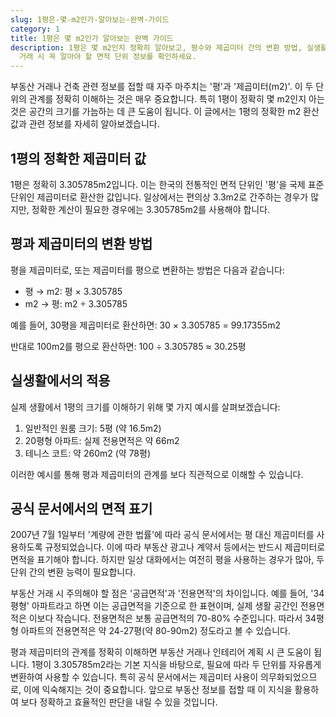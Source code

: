 ```yaml
---
slug: 1평은-몇-m2인가-알아보는-완벽-가이드
category: 1
title: 1평은 몇 m2인가 알아보는 완벽 가이드
description: 1평은 몇 m2인지 정확히 알아보고, 평수와 제곱미터 간의 변환 방법, 실생활 적용 사례를 통해 쉽게 이해해봅시다. 부동산
  거래 시 꼭 알아야 할 면적 단위 정보를 확인하세요.
---
```

부동산 거래나 건축 관련 정보를 접할 때 자주 마주치는 '평'과 '제곱미터(m2)'. 이 두 단위의 관계를 정확히 이해하는 것은 매우 중요합니다. 특히 1평이 정확히 몇 m2인지 아는 것은 공간의 크기를 가늠하는 데 큰 도움이 됩니다. 이 글에서는 1평의 정확한 m2 환산값과 관련 정보를 자세히 알아보겠습니다.

## 1평의 정확한 제곱미터 값

1평은 정확히 3.305785m2입니다. 이는 한국의 전통적인 면적 단위인 '평'을 국제 표준 단위인 제곱미터로 환산한 값입니다. 일상에서는 편의상 3.3m2로 간주하는 경우가 많지만, 정확한 계산이 필요한 경우에는 3.305785m2를 사용해야 합니다.

## 평과 제곱미터의 변환 방법

평을 제곱미터로, 또는 제곱미터를 평으로 변환하는 방법은 다음과 같습니다:

- 평 → m2: 평 × 3.305785
- m2 → 평: m2 ÷ 3.305785

예를 들어, 30평을 제곱미터로 환산하면:
30 × 3.305785 = 99.17355m2

반대로 100m2를 평으로 환산하면:
100 ÷ 3.305785 ≈ 30.25평

## 실생활에서의 적용

실제 생활에서 1평의 크기를 이해하기 위해 몇 가지 예시를 살펴보겠습니다:

1. 일반적인 원룸 크기: 5평 (약 16.5m2)
2. 20평형 아파트: 실제 전용면적은 약 66m2
3. 테니스 코트: 약 260m2 (약 78평)

이러한 예시를 통해 평과 제곱미터의 관계를 보다 직관적으로 이해할 수 있습니다.

## 공식 문서에서의 면적 표기

2007년 7월 1일부터 '계량에 관한 법률'에 따라 공식 문서에서는 평 대신 제곱미터를 사용하도록 규정되었습니다. 이에 따라 부동산 광고나 계약서 등에서는 반드시 제곱미터로 면적을 표기해야 합니다. 하지만 일상 대화에서는 여전히 평을 사용하는 경우가 많아, 두 단위 간의 변환 능력이 필요합니다.

부동산 거래 시 주의해야 할 점은 '공급면적'과 '전용면적'의 차이입니다. 예를 들어, '34평형' 아파트라고 하면 이는 공급면적을 기준으로 한 표현이며, 실제 생활 공간인 전용면적은 이보다 작습니다. 전용면적은 보통 공급면적의 70-80% 수준입니다. 따라서 34평형 아파트의 전용면적은 약 24-27평(약 80-90m2) 정도라고 볼 수 있습니다.

평과 제곱미터의 관계를 정확히 이해하면 부동산 거래나 인테리어 계획 시 큰 도움이 됩니다. 1평이 3.305785m2라는 기본 지식을 바탕으로, 필요에 따라 두 단위를 자유롭게 변환하여 사용할 수 있습니다. 특히 공식 문서에서는 제곱미터 사용이 의무화되었으므로, 이에 익숙해지는 것이 중요합니다. 앞으로 부동산 정보를 접할 때 이 지식을 활용하여 보다 정확하고 효율적인 판단을 내릴 수 있을 것입니다.